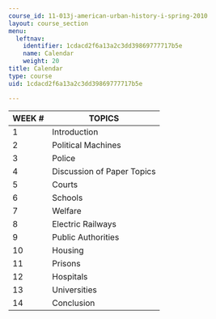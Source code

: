 ```yaml
---
course_id: 11-013j-american-urban-history-i-spring-2010
layout: course_section
menu:
  leftnav:
    identifier: 1cdacd2f6a13a2c3dd39869777717b5e
    name: Calendar
    weight: 20
title: Calendar
type: course
uid: 1cdacd2f6a13a2c3dd39869777717b5e

---
```


| WEEK # | TOPICS |
| --- | --- |
| 1 | Introduction |
| 2 | Political Machines |
| 3 | Police |
| 4 | Discussion of Paper Topics |
| 5 | Courts |
| 6 | Schools |
| 7 | Welfare |
| 8 | Electric Railways |
| 9 | Public Authorities |
| 10 | Housing |
| 11 | Prisons |
| 12 | Hospitals |
| 13 | Universities |
| 14 | Conclusion